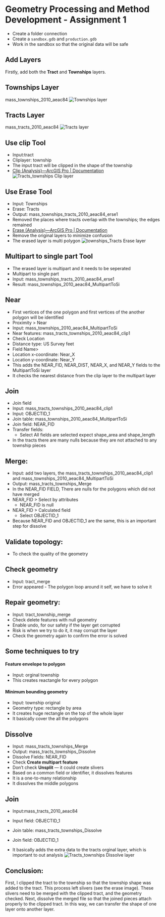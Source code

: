 # Geometry Processing and Method Development -  Assignment 1

- Create a folder connection
- Create a `sandbox.gdb` and `production.gdb`
- Work in the sandbox so that the original data will be safe

## Add Layers
Firstly, add both the **Tract** and **Townships** layers.

## Townships Layer
mass_townships_2010_aeac84
![Townships layer](Images/Townships.png)

## Tracts Layer
mass_tracts_2010_aeac84
![Tracts layer](Images/Tracts.png)

## Use clip Tool
- Input:tract
- Cliplayer: township
- The input tract will be clipped in the shape of the township
- [Clip (Analysis)—ArcGIS Pro | Documentation](https://pro.arcgis.com/en/pro-app/latest/tool-reference/analysis/clip.htm)
![Tracts_townships Clip layer](Images/tracts_townships_clip1.png)

## Use Erase Tool
- Input: Townships
- Erase: Tracts
- Output: mass_townships_tracts_2010_aeac84_erse1
- Removed the places where tracts overlap with the townships; the edges remained
- [Erase (Analysis)—ArcGIS Pro | Documentation](https://pro.arcgis.com/en/pro-app/latest/tool-reference/analysis/erase.htm)
- Remove the original layers to minimize confusion
- The erased layer is multi polygon
![townships_Tracts Erase layer](Images/townships_tracts_erse1.png)

## Multipart to single part Tool
- The erased layer is multipart and it needs to be seperated
- Multipart to single part 
- Input: mass_townships_tracts_2010_aeac84_erse1
- Result: mass_townships_2010_aeac84_MultipartToSi


## Near
- First vertices of the one polygon and first vertices of the another polygon will be identified
- Proximity > Near
- Input: mass_townships_2010_aeac84_MultipartToSi
- Near features: mass_tracts_townships_2010_aeac84_clip1
- Check Location
- Distance type: US Survey feet
- Field Name>
- Location x-coordinate: Near_X
- Location y-coordinate: Near_Y
- This adds the NEAR_FID, NEAR_DIST, NEAR_X, and NEAR_Y fields to the MultipartToSi layer
- It checks the nearest distance from the clip layer to the multipart layer

## Join
- Join field
- Input: mass_tracts_townships_2010_aeac84_clip1
- Input: OBJECTID_1
- Join table: mass_townships_2010_aeac84_MultipartToSi
- Join field: NEAR_FID
- Transfer fields:
   - Select All fields are selected expect shape_area and shape_length
- In the tracts there are many nulls because they are not attached to any township pieces


## Merge: 
- Input: add two layers, the mass_tracts_townships_2010_aeac84_clip1 and mass_townships_2010_aeac84_MultipartToSi
- Output: mass_tracts_townships_Merge
 - In the NEAR_FID FIELD, There are nulls for the polygons which did not have merged
 - NEAR_FID   >   Select by attributes 
    - NEAR_FID is null
- NEAR_FID  >  Calculated field
    - Select OBJECTID_1
-  Because NEAR_FID and OBJECTID_1 are the same, this is an important step for dissolve
  
## Validate topology: 
- To check the quality of the geometry


## Check geometry
- Input: tract_merge
- Error appeared - The polygon loop around it self, we have to solve it


## Repair geometry:
- Input: tract_township_merge
- Check delete features with null geometry
- Enable undo, for our safety if the layer get corrupted
- Risk is when we try to do it, it may corrupt the layer
- Check the geometry again to confirm the error is solved

## Some techniques to try
#### Feature envelope to polygon 
  - Input: orginal township
  - This creates reactangle for every polygon


#### Minimum bounding geometry
- Input: township original
- Geometry type: rectangle by area
- It creates huge rectangle on the top of the whole layer
- It basically cover the all the polygons


## Dissolve
- Input: mass_tracts_townships_Merge
- Output: mass_tracts_townships_Dissolve
- Dissolve Fields: NEAR_FID
- Check **Create multipart feature**
- Don’t check **Unsplit** — it could create slivers
- Based on a common field or identifier, it dissolves features
- It is a one-to-many relationship
- It dissolves the middle polygons

## Join
- Input:mass_tracts_2010_aeac84
- Input field: OBJECTID_1
- Join table: mass_tracts_townships_Dissolve
- Join field: OBJECTID_1

- It basically adds the extra data to the tracts orginal layer, which is important to out analysis
![Tracts_townships Dissolve layer](Images/tracts_townships_dissolve.png)

## Conclusion:
First, I clipped the tract to the township so that the township shape was added to the tract. This process left slivers (see the erase image). These slivers need to be merged with the clipped tract, and the geometry checked. Next, dissolve the merged file so that the joined pieces attach properly to the clipped tract. In this way, we can transfer the shape of one layer onto another layer.


